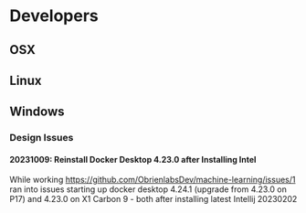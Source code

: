 # Developers 

## OSX

## Linux
## Windows
### Design Issues
#### 20231009: Reinstall Docker Desktop 4.23.0 after Installing Intel
While working https://github.com/ObrienlabsDev/machine-learning/issues/1 ran into issues starting up docker desktop 4.24.1 (upgrade from 4.23.0 on P17) and 4.23.0 on X1 Carbon 9 - both after installing latest Intellij 20230202
